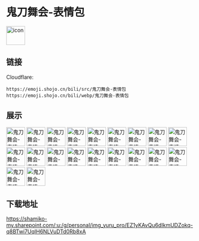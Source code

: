 # 鬼刀舞会-表情包
<img src="https://emoji.shojo.cn/bili/src/鬼刀舞会-表情包/icon.png" width="50" height="50" alt="icon">

## 链接
Cloudflare:
```
https://emoji.shojo.cn/bili/src/鬼刀舞会-表情包
https://emoji.shojo.cn/bili/webp/鬼刀舞会-表情包
```
## 展示
<img src="https://emoji.shojo.cn/bili/src/鬼刀舞会-表情包/鬼刀舞会-表情包-贴贴.png" width="50" height="50" alt="鬼刀舞会-表情包-贴贴">
<img src="https://emoji.shojo.cn/bili/src/鬼刀舞会-表情包/鬼刀舞会-表情包-让我看看.png" width="50" height="50" alt="鬼刀舞会-表情包-让我看看">
<img src="https://emoji.shojo.cn/bili/src/鬼刀舞会-表情包/鬼刀舞会-表情包-探头.png" width="50" height="50" alt="鬼刀舞会-表情包-探头">
<img src="https://emoji.shojo.cn/bili/src/鬼刀舞会-表情包/鬼刀舞会-表情包-暗中观察.png" width="50" height="50" alt="鬼刀舞会-表情包-暗中观察">
<img src="https://emoji.shojo.cn/bili/src/鬼刀舞会-表情包/鬼刀舞会-表情包-抱抱.png" width="50" height="50" alt="鬼刀舞会-表情包-抱抱">
<img src="https://emoji.shojo.cn/bili/src/鬼刀舞会-表情包/鬼刀舞会-表情包-求收养.png" width="50" height="50" alt="鬼刀舞会-表情包-求收养">
<img src="https://emoji.shojo.cn/bili/src/鬼刀舞会-表情包/鬼刀舞会-表情包-晚安.png" width="50" height="50" alt="鬼刀舞会-表情包-晚安">
<img src="https://emoji.shojo.cn/bili/src/鬼刀舞会-表情包/鬼刀舞会-表情包-呆滞.png" width="50" height="50" alt="鬼刀舞会-表情包-呆滞">
<img src="https://emoji.shojo.cn/bili/src/鬼刀舞会-表情包/鬼刀舞会-表情包-咦？.png" width="50" height="50" alt="鬼刀舞会-表情包-咦？">
<img src="https://emoji.shojo.cn/bili/src/鬼刀舞会-表情包/鬼刀舞会-表情包-无辜.png" width="50" height="50" alt="鬼刀舞会-表情包-无辜">
<img src="https://emoji.shojo.cn/bili/src/鬼刀舞会-表情包/鬼刀舞会-表情包-快逃.png" width="50" height="50" alt="鬼刀舞会-表情包-快逃">
<img src="https://emoji.shojo.cn/bili/src/鬼刀舞会-表情包/鬼刀舞会-表情包-跟我约会.png" width="50" height="50" alt="鬼刀舞会-表情包-跟我约会">
<img src="https://emoji.shojo.cn/bili/src/鬼刀舞会-表情包/鬼刀舞会-表情包-重拳出击.png" width="50" height="50" alt="鬼刀舞会-表情包-重拳出击">
<img src="https://emoji.shojo.cn/bili/src/鬼刀舞会-表情包/鬼刀舞会-表情包-啊啊啊啊.png" width="50" height="50" alt="鬼刀舞会-表情包-啊啊啊啊">
<img src="https://emoji.shojo.cn/bili/src/鬼刀舞会-表情包/鬼刀舞会-表情包-燃起来了.png" width="50" height="50" alt="鬼刀舞会-表情包-燃起来了">
<img src="https://emoji.shojo.cn/bili/src/鬼刀舞会-表情包/鬼刀舞会-表情包-达咩.png" width="50" height="50" alt="鬼刀舞会-表情包-达咩">
<img src="https://emoji.shojo.cn/bili/src/鬼刀舞会-表情包/鬼刀舞会-表情包-睿智.png" width="50" height="50" alt="鬼刀舞会-表情包-睿智">
<img src="https://emoji.shojo.cn/bili/src/鬼刀舞会-表情包/鬼刀舞会-表情包-6.png" width="50" height="50" alt="鬼刀舞会-表情包-6">
<img src="https://emoji.shojo.cn/bili/src/鬼刀舞会-表情包/鬼刀舞会-表情包-喝茶.png" width="50" height="50" alt="鬼刀舞会-表情包-喝茶">
<img src="https://emoji.shojo.cn/bili/src/鬼刀舞会-表情包/鬼刀舞会-表情包-下午茶.png" width="50" height="50" alt="鬼刀舞会-表情包-下午茶">

## 下载地址

https://shamiko-my.sharepoint.com/:u:/g/personal/img_yuru_pro/EZ1yKAvQu6dIkmUDZokq-q8BTwi7UqIH6NLVuDTd0Rb8xA